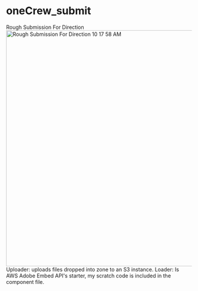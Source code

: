 # oneCrew_submit
Rough Submission For Direction
<img width="641" alt="Rough Submission For Direction 10 17 58 AM" src="https://user-images.githubusercontent.com/15834848/157094021-bb6f6f7e-a627-430f-a054-fba7a3558814.png">
Uploader: uploads files dropped into zone to an S3 instance.
Loader: Is AWS Adobe Embed API's starter, my scratch code is included in the component file.
